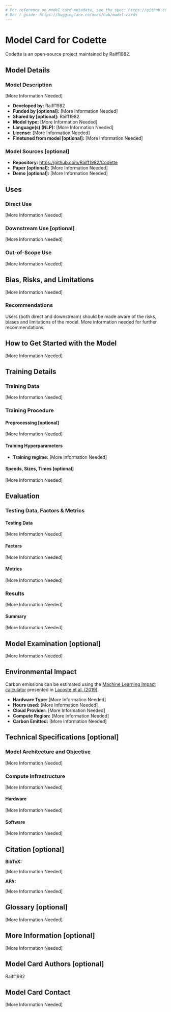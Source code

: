 ```yaml
---
# For reference on model card metadata, see the spec: https://github.com/huggingface/hub-docs/blob/main/modelcard.md?plain=1
# Doc / guide: https://huggingface.co/docs/hub/model-cards
---
```


# Model Card for Codette

Codette is an open-source project maintained by Raiff1982.  
<!-- Add a more detailed summary of what Codette does below. -->

## Model Details

### Model Description

<!-- Provide a longer summary of what Codette is. -->
[More Information Needed]

- **Developed by:** Raiff1982
- **Funded by [optional]:** [More Information Needed]
- **Shared by [optional]:** Raiff1982
- **Model type:** [More Information Needed]
- **Language(s) (NLP):** [More Information Needed]
- **License:** [More Information Needed]
- **Finetuned from model [optional]:** [More Information Needed]

### Model Sources [optional]

- **Repository:** https://github.com/Raiff1982/Codette
- **Paper [optional]:** [More Information Needed]
- **Demo [optional]:** [More Information Needed]

## Uses

### Direct Use

[More Information Needed]

### Downstream Use [optional]

[More Information Needed]

### Out-of-Scope Use

[More Information Needed]

## Bias, Risks, and Limitations

[More Information Needed]

### Recommendations

Users (both direct and downstream) should be made aware of the risks, biases and limitations of the model. More information needed for further recommendations.

## How to Get Started with the Model

[More Information Needed]

## Training Details

### Training Data

[More Information Needed]

### Training Procedure

#### Preprocessing [optional]

[More Information Needed]

#### Training Hyperparameters

- **Training regime:** [More Information Needed]

#### Speeds, Sizes, Times [optional]

[More Information Needed]

## Evaluation

### Testing Data, Factors & Metrics

#### Testing Data

[More Information Needed]

#### Factors

[More Information Needed]

#### Metrics

[More Information Needed]

### Results

[More Information Needed]

#### Summary

[More Information Needed]

## Model Examination [optional]

[More Information Needed]

## Environmental Impact

Carbon emissions can be estimated using the [Machine Learning Impact calculator](https://mlco2.github.io/impact#compute) presented in [Lacoste et al. (2019)](https://arxiv.org/abs/1910.09700).

- **Hardware Type:** [More Information Needed]
- **Hours used:** [More Information Needed]
- **Cloud Provider:** [More Information Needed]
- **Compute Region:** [More Information Needed]
- **Carbon Emitted:** [More Information Needed]

## Technical Specifications [optional]

### Model Architecture and Objective

[More Information Needed]

### Compute Infrastructure

[More Information Needed]

#### Hardware

[More Information Needed]

#### Software

[More Information Needed]

## Citation [optional]

**BibTeX:**

[More Information Needed]

**APA:**

[More Information Needed]

## Glossary [optional]

[More Information Needed]

## More Information [optional]

[More Information Needed]

## Model Card Authors [optional]

Raiff1982

## Model Card Contact

[More Information Needed]
